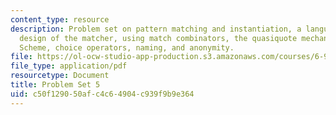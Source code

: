 ```yaml
---
content_type: resource
description: Problem set on pattern matching and instantiation, a language of patterns,
  design of the matcher, using match combinators, the quasiquote mechanism built into
  Scheme, choice operators, naming, and anonymity.
file: https://ol-ocw-studio-app-production.s3.amazonaws.com/courses/6-945-adventures-in-advanced-symbolic-programming-spring-2009/c50f129050afc4c64904c939f9b9e364_MIT6_945s09_assn05.pdf
file_type: application/pdf
resourcetype: Document
title: Problem Set 5
uid: c50f1290-50af-c4c6-4904-c939f9b9e364
---
```

